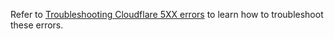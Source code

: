 Refer to [Troubleshooting Cloudflare 5XX errors](https://support.cloudflare.com/hc/articles/115003011431) to learn how to troubleshoot these errors.
